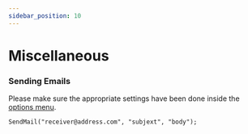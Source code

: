 ```yaml
---
sidebar_position: 10
---
```


# Miscellaneous

### Sending Emails

Please make sure the appropriate settings have been done inside the [options menu](/twmdocs/docs/platform/options#email).

```
SendMail("receiver@address.com", "subjext", "body");
```